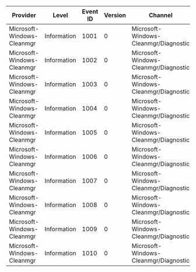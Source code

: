 Provider                    |  Level        |  Event ID  |  Version  |  Channel                                |  Task  |  Opcode  |  Keyword  |  Message
----------------------------|---------------|------------|-----------|-----------------------------------------|--------|----------|-----------|-----------------------------
Microsoft-Windows-Cleanmgr  |  Information  |  1001      |  0        |  Microsoft-Windows-Cleanmgr/Diagnostic  |        |          |           |  Completing initialisation.
Microsoft-Windows-Cleanmgr  |  Information  |  1002      |  0        |  Microsoft-Windows-Cleanmgr/Diagnostic  |        |          |           |  Iterating cleanup plug-ins.
Microsoft-Windows-Cleanmgr  |  Information  |  1003      |  0        |  Microsoft-Windows-Cleanmgr/Diagnostic  |        |          |           |  Iterating cleanup plug-ins.
Microsoft-Windows-Cleanmgr  |  Information  |  1004      |  0        |  Microsoft-Windows-Cleanmgr/Diagnostic  |        |          |           |  Iterating cleanup plug-ins.
Microsoft-Windows-Cleanmgr  |  Information  |  1005      |  0        |  Microsoft-Windows-Cleanmgr/Diagnostic  |        |          |           |  Iterating cleanup plug-ins.
Microsoft-Windows-Cleanmgr  |  Information  |  1006      |  0        |  Microsoft-Windows-Cleanmgr/Diagnostic  |        |          |           |  Scanning cleanup plug-ins.
Microsoft-Windows-Cleanmgr  |  Information  |  1007      |  0        |  Microsoft-Windows-Cleanmgr/Diagnostic  |        |          |           |  Completing scan.
Microsoft-Windows-Cleanmgr  |  Information  |  1008      |  0        |  Microsoft-Windows-Cleanmgr/Diagnostic  |        |          |           |  Completing cleanup.
Microsoft-Windows-Cleanmgr  |  Information  |  1009      |  0        |  Microsoft-Windows-Cleanmgr/Diagnostic  |        |          |           |  Purge cleanup plug-ins.
Microsoft-Windows-Cleanmgr  |  Information  |  1010      |  0        |  Microsoft-Windows-Cleanmgr/Diagnostic  |        |          |           |  Purge cleanup plug-ins.